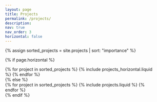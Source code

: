 ```yaml
---
layout: page
title: Projects
permalink: /projects/
description: 
nav: true
nav_order: 3
horizontal: false
---
```


<!-- pages/projects.md -->
<div class="projects">
  {% assign sorted_projects = site.projects | sort: "importance" %}

  <!-- Generate cards for each project -->
  {% if page.horizontal %}
  <div class="container">
    <div class="row row-cols-1 row-cols-md-2">
    {% for project in sorted_projects %}
      {% include projects_horizontal.liquid %}
    {% endfor %}
    </div>
  </div>
  {% else %}
  <div class="row row-cols-1 row-cols-md-2">
    {% for project in sorted_projects %}
      {% include projects.liquid %}
    {% endfor %}
  </div>
  {% endif %}
</div>
